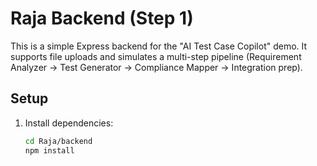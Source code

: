 # Raja Backend (Step 1)

This is a simple Express backend for the "AI Test Case Copilot" demo. It supports file uploads and simulates a multi-step pipeline (Requirement Analyzer -> Test Generator -> Compliance Mapper -> Integration prep).

## Setup

1. Install dependencies:
   ```bash
   cd Raja/backend
   npm install
